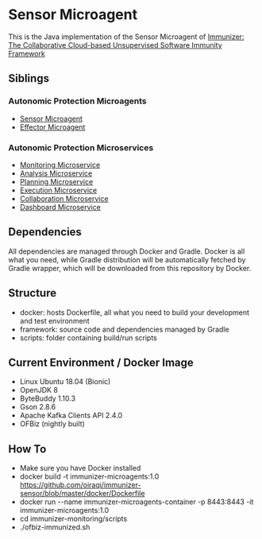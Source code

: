 # Sensor Microagent

This is the Java implementation of the Sensor Microagent of [Immunizer: The Collaborative Cloud-based Unsupervised Software Immunity Framework](https://github.com/oiraqi/immunizer)

## Siblings
### Autonomic Protection Microagents
- [Sensor Microagent](https://github.com/oiraqi/immunizer-sensor)
- [Effector Microagent](https://github.com/oiraqi/immunizer-effector)
### Autonomic Protection Microservices
- [Monitoring Microservice](https://github.com/oiraqi/immunizer-monitor)
- [Analysis Microservice](https://github.com/oiraqi/immunizer-analyze)
- [Planning Microservice](https://github.com/oiraqi/immunizer-plan)
- [Execution Microservice](https://github.com/oiraqi/immunizer-execute)
- [Collaboration Microservice](https://github.com/oiraqi/immunizer-collaborate)
- [Dashboard Microservice](https://github.com/oiraqi/immunizer-dashboard)

## Dependencies

All dependencies are managed through Docker and Gradle. Docker is all what you need, while Gradle distribution will be automatically fetched by Gradle wrapper, which will be downloaded from this repository by Docker.

## Structure
- docker: hosts Dockerfile, all what you need to build your development and test environment
- framework: source code and dependencies managed by Gradle
- scripts: folder containing build/run scripts

## Current Environment / Docker Image
- Linux Ubuntu 18.04 (Bionic)
- OpenJDK 8
- ByteBuddy 1.10.3
- Gson 2.8.6
- Apache Kafka Clients API 2.4.0
- OFBiz (nightly built)

## How To
- Make sure you have Docker installed
- docker build -t immunizer-microagents:1.0 https://github.com/oiraqi/immunizer-sensor/blob/master/docker/Dockerfile
- docker run --name immunizer-microagents-container -p 8443:8443 -it immunizer-microagents:1.0
- cd immunizer-monitoring/scripts
- ./ofbiz-immunized.sh
